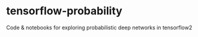 # tensorflow-probability
Code &amp; notebooks for exploring probabilistic deep networks in tensorflow2
